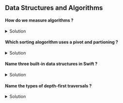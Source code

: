 ## Data Structures and Algorithms 


#### How do we measure algorithms ? 

<details> 
  <summary>Solution</summary> 

In computer science and programming the efficiency of an algorithm is measured using Big O notation.

</details>


#### Which sorting alogorithm uses a pivot and partioning ? 

<details> 
  <summary>Solution</summary> 

Quick sort uses partioning to return a pivot as it continues to sort a collection using divide and conquer. 

</details>

#### Name three built-in data structures in Swift ? 

<details> 
  <summary>Solution</summary> 

Arrays, Set and Dictionary.

</details>

#### Name the types of depth-first traversals ? 

<details> 
  <summary>Solution</summary> 

In order, pre order and post order traversal.

</details>

